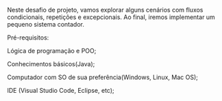 Neste desafio de projeto, vamos explorar alguns cenários com fluxos condicionais, repetições e excepcionais. Ao final, iremos implementar um pequeno sistema contador.

Pré-requisitos:

Lógica de programação e POO;

Conhecimentos básicos(Java);

Computador com SO de sua preferência(Windows, Linux, Mac OS);

IDE (Visual Studio Code, Eclipse, etc);
